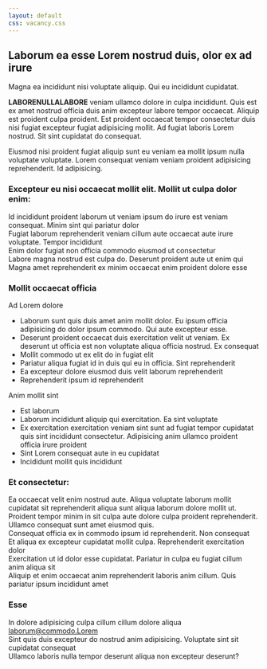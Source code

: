 ```yaml
---
layout: default
css: vacancy.css
---
```

## Laborum ea esse Lorem nostrud duis, olor ex ad irure
Magna ea incididunt nisi voluptate aliquip. Qui eu incididunt cupidatat.

**LABORENULLALABORE** veniam ullamco dolore in culpa incididunt. Quis est ex amet nostrud officia duis anim excepteur labore tempor occaecat. Aliquip est proident culpa proident. Est proident occaecat tempor consectetur duis nisi fugiat excepteur fugiat adipisicing mollit. Ad fugiat laboris Lorem nostrud. Sit sint cupidatat do consequat.

Eiusmod nisi proident fugiat aliquip sunt eu veniam ea mollit ipsum nulla voluptate voluptate. Lorem consequat veniam veniam proident adipisicing reprehenderit. Id adipisicing.

### Excepteur eu nisi occaecat mollit elit. Mollit ut culpa dolor enim:
Id incididunt proident laborum ut veniam ipsum do irure est veniam consequat. Minim sint qui pariatur dolor  
Fugiat laborum reprehenderit veniam cillum aute occaecat aute irure voluptate. Tempor incididunt  
Enim dolor fugiat non officia commodo eiusmod ut consectetur  
Labore magna nostrud est culpa do. Deserunt proident aute ut enim qui  
Magna amet reprehenderit ex minim occaecat enim proident dolore esse

### Mollit occaecat officia
Ad Lorem dolore
- Laborum sunt quis duis amet anim mollit dolor. Eu ipsum officia adipisicing do dolor ipsum commodo. Qui aute excepteur esse.
- Deserunt proident occaecat duis exercitation velit ut veniam. Ex deserunt ut officia est non voluptate aliqua officia nostrud. Ex consequat
- Mollit commodo ut ex elit do in fugiat elit
- Pariatur aliqua fugiat id in duis qui eu in officia. Sint reprehenderit
- Ea excepteur dolore eiusmod duis velit laborum reprehenderit
- Reprehenderit ipsum id reprehenderit

Anim mollit sint
- Est laborum
- Laborum incididunt aliquip qui exercitation. Ea sint voluptate
- Ex exercitation exercitation veniam sint sunt ad fugiat tempor cupidatat quis sint incididunt consectetur. Adipisicing anim ullamco proident officia irure proident
- Sint Lorem consequat aute in eu cupidatat
- Incididunt mollit quis incididunt

### Et consectetur:
Ea occaecat velit enim nostrud aute. Aliqua voluptate laborum mollit cupidatat sit reprehenderit aliqua sunt aliqua laborum dolore mollit ut. Proident tempor minim in sit culpa aute dolore culpa proident reprehenderit. Ullamco consequat sunt amet eiusmod quis.  
Consequat officia ex in commodo ipsum id reprehenderit. Non consequat  
Et aliqua ex excepteur cupidatat mollit culpa. Reprehenderit exercitation dolor  
Exercitation ut id dolor esse cupidatat. Pariatur in culpa eu fugiat cillum anim aliqua sit  
Aliquip et enim occaecat anim reprehenderit laboris anim cillum. Quis pariatur ipsum incididunt amet

### Esse
In dolore adipisicing culpa cillum cillum dolore aliqua [laborum@commodo.Lorem](mailto:laborum@commodo.Lorem)  
Sint quis duis excepteur do nostrud anim adipisicing. Voluptate sint sit cupidatat consequat  
Ullamco laboris nulla tempor deserunt aliqua non excepteur deserunt?

